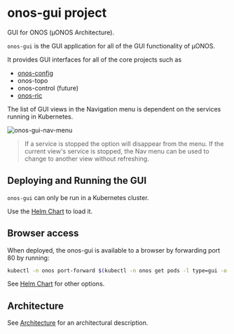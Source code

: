 <!--
SPDX-FileCopyrightText: 2020-present Open Networking Foundation <info@opennetworking.org>

SPDX-License-Identifier: Apache-2.0
-->

# onos-gui project
GUI for ONOS (µONOS Architecture).

`onos-gui` is the GUI application for all of the GUI functionality of µONOS.

It provides GUI interfaces for all of the core projects such as

* [onos-config]
* onos-topo
* onos-control (future)
* [onos-ric]

The list of GUI views in the Navigation menu is dependent on the services running
in Kubernetes.

![onos-gui-nav-menu](images/onos-gui-nav-menu.png)

> If a service is stopped the option will disappear from the menu. If the current
> view's service is stopped, the Nav menu can be used to change to another view
> without refreshing.

## Deploying and Running the GUI
`onos-gui` can only be run in a Kubernetes cluster.

Use the [Helm Chart] to load it.

## Browser access
When deployed, the onos-gui is available to a browser by forwarding port 80 by running:
```bash
kubectl -n onos port-forward $(kubectl -n onos get pods -l type=gui -o name) 8182:80
```
See [Helm Chart] for other options.

## Architecture
See [Architecture] for an architectural description.

[Helm Chart]: ./deployment.md
[Architecture]: ./architecture.md
[onos-config]: ./config-gui.md
[onos-ric]: ./ran-gui.md
